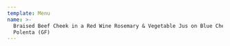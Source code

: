 ```yaml
---
template: Menu
name: >-
  Braised Beef Cheek in a Red Wine Rosemary & Vegetable Jus on Blue Cheese
  Polenta (GF)
---
```

